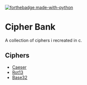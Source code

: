 [![forthebadge made-with-python](http://ForTheBadge.com/images/badges/made-with-python.svg)](https://www.python.org/)

# Cipher Bank
A collection of ciphers i recreated in c.
## Ciphers
- [Caeser](https://github.com/VishalRashmika/Cipher-Bank/tree/main/Caeser)
- [Rot13](https://github.com/VishalRashmika/Cipher-Bank/tree/main/Rot13)
- [Base32](https://github.com/VishalRashmika/Cipher-Bank/tree/main/Base32)